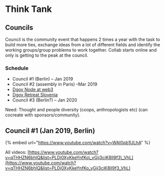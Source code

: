 # Think Tank

## Councils

Council is the community event that happens 2 times a year with the task to build more ties, exchange ideas from a lot of different fields and identify the working groups/group problems to work together. Collab starts online and only is getting to the peak at the council.

### Schedule

* Council \#1 \(Berlin\) – Jan 2019
* Council \#2 \(assembly in Paris\) –Mar 2019
* [Dgov Node at web3](https://forum.dgov.foundation/t/web-3-summit-dgov-node/63)
* [Dgov Retreat Slovenia](https://forum.dgov.foundation/t/dgov-retreat-slovenia/69)
* Council \#3 \(Berlin?\) – Jan 2020

Need: Thought and people diversity \(coops, anthropologists etc\) \(can cocreate with sponsors/community\).

## Council \#1 \(Jan 2019, Berlin\)

{% embed url="https://www.youtube.com/watch?v=WAI0pb1ULhA" %}

All videos: [https://www.youtube.com/watch?v=qTHHZN6bhlQ&list=PLDj0XyKkeYnfKo\_yGij3ciK8lI9f3\_VhL](https://www.youtube.com/watch?v=qTHHZN6bhlQ&list=PLDj0XyKkeYnfKo_yGij3ciK8lI9f3_VhL)

